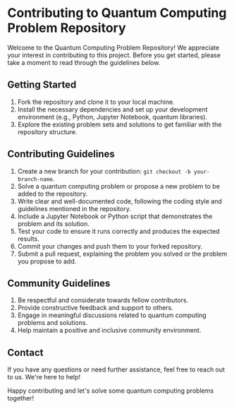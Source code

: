 # Contributing to Quantum Computing Problem Repository

Welcome to the Quantum Computing Problem Repository! We appreciate your interest in contributing to this project. Before you get started, please take a moment to read through the guidelines below.

## Getting Started

1. Fork the repository and clone it to your local machine.
2. Install the necessary dependencies and set up your development environment (e.g., Python, Jupyter Notebook, quantum libraries).
3. Explore the existing problem sets and solutions to get familiar with the repository structure.

## Contributing Guidelines

1. Create a new branch for your contribution: `git checkout -b your-branch-name`.
2. Solve a quantum computing problem or propose a new problem to be added to the repository.
3. Write clear and well-documented code, following the coding style and guidelines mentioned in the repository.
4. Include a Jupyter Notebook or Python script that demonstrates the problem and its solution.
5. Test your code to ensure it runs correctly and produces the expected results.
6. Commit your changes and push them to your forked repository.
7. Submit a pull request, explaining the problem you solved or the problem you propose to add.

## Community Guidelines

1. Be respectful and considerate towards fellow contributors.
2. Provide constructive feedback and support to others.
3. Engage in meaningful discussions related to quantum computing problems and solutions.
4. Help maintain a positive and inclusive community environment.

## Contact

If you have any questions or need further assistance, feel free to reach out to us. We're here to help!

Happy contributing and let's solve some quantum computing problems together!
